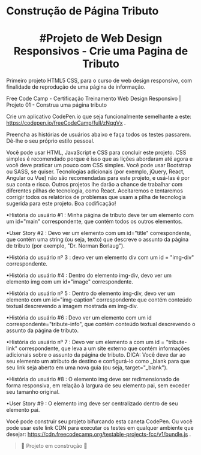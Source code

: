 # Construção de Página Tributo

<h1 align="center"> #Projeto de Web Design Responsivos - Crie uma Pagina de Tributo </h1>
Primeiro projeto HTML5 CSS, para o curso de web design responsivo, com finalidade de reprodução de uma página de informação.

Free Code Camp - Certificação Treinamento Web Design Responsivo | Projeto 01 - Construa uma página tributo

Crie um aplicativo CodePen.io que seja funcionalmente semelhante a este: https://codepen.io/freeCodeCamp/full/zNqgVx .

Preencha as histórias de usuários abaixo e faça todos os testes passarem. Dê-lhe o seu próprio estilo pessoal.

Você pode usar HTML, JavaScript e CSS para concluir este projeto. CSS simples é recomendado porque é isso que as lições abordaram até agora e você deve praticar um pouco com CSS simples. Você pode usar Bootstrap ou SASS, se quiser. Tecnologias adicionais (por exemplo, jQuery, React, Angular ou Vue) não são recomendadas para este projeto, e usá-las é por sua conta e risco. Outros projetos lhe darão a chance de trabalhar com diferentes pilhas de tecnologia, como React. Aceitaremos e tentaremos corrigir todos os relatórios de problemas que usam a pilha de tecnologia sugerida para este projeto. Boa codificação!

•História do usuário #1 : Minha página de tributo deve ter um elemento com um id="main" correspondente, que contém todos os outros elementos.

•User Story #2 : Devo ver um elemento com um id="title" correspondente, que contém uma string (ou seja, texto) que descreve o assunto da página de tributo (por exemplo, "Dr. Norman Borlaug").

•História do usuário nº 3 : devo ver um elemento div com um id = "img-div" correspondente.

•História do usuário #4 : Dentro do elemento img-div, devo ver um elemento img com um id="image" correspondente.

•História do usuário nº 5 : Dentro do elemento img-div, devo ver um elemento com um id="img-caption" correspondente que contém conteúdo textual descrevendo a imagem mostrada em img-div.

•História do usuário #6 : Devo ver um elemento com um id correspondente="tribute-info", que contém conteúdo textual descrevendo o assunto da página de tributo.

•História do usuário nº 7 : Devo ver um elemento a com um id = "tribute-link" correspondente, que leva a um site externo que contém informações adicionais sobre o assunto da página de tributo. DICA: Você deve dar ao seu elemento um atributo de destino e configurá-lo como _blank para que seu link seja aberto em uma nova guia (ou seja, target="_blank").

•História do usuário #8 : O elemento img deve ser redimensionado de forma responsiva, em relação à largura de seu elemento pai, sem exceder seu tamanho original.

•User Story #9 : O elemento img deve ser centralizado dentro de seu elemento pai.

Você pode construir seu projeto bifurcando esta caneta CodePen. Ou você pode usar este link CDN para executar os testes em qualquer ambiente que desejar: https://cdn.freecodecamp.org/testable-projects-fcc/v1/bundle.js .

> :construction: Projeto em construção :construction:
